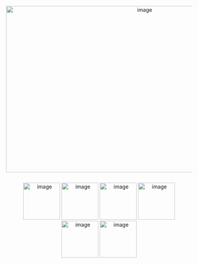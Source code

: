 

<p align="center">
  <img width="736" height="451" alt="image" src="https://github.com/user-attachments/assets/bf7053be-64cf-459f-8e2e-a953f1196ec7" />
</p>



<div style="display: flex;">
<p align="center">
  <img width="100" height="100" alt="image" src="https://github.com/user-attachments/assets/6fde08d9-5605-473d-97c4-1ed23c21ebfc" />

  <img width="100" height="100" alt="image" src="https://github.com/user-attachments/assets/e8eacd8e-dcfb-4bc5-a2cc-8552f9c3e58e" />

 <img width="100" height="100" alt="image" src="https://github.com/user-attachments/assets/f1fe6921-deee-4b93-89eb-4ecf9b6f731d" />

<img width="100" height="100" alt="image" src="https://github.com/user-attachments/assets/c794dda5-0c04-4bd1-85c5-4ff294ffac48" />

<img width="100" height="100" alt="image" src="https://github.com/user-attachments/assets/707c4ed9-b987-4a9e-b8b8-2b9174db331f" />

<img width="100" height="100" alt="image" src="https://github.com/user-attachments/assets/e1224ca1-033f-47e3-a1fe-f00d3e1c8c0c" />


</div>
</p>
